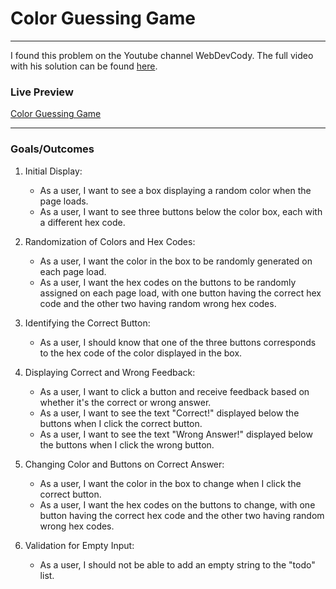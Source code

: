 # Color Guessing Game
---

I found this problem on the Youtube channel WebDevCody. The full video with his solution can be found <a href="https://www.youtube.com/watch?v=QNYljS0_TOE">here</a>.

### Live Preview
<a href="https://color-guessing-game-omega.vercel.app/">Color Guessing Game</a>

---

### Goals/Outcomes

1. Initial Display:
    * As a user, I want to see a box displaying a random color when the page loads.
    * As a user, I want to see three buttons below the color box, each with a different hex code.

2. Randomization of Colors and Hex Codes:
    * As a user, I want the color in the box to be randomly generated on each page load.
    * As a user, I want the hex codes on the buttons to be randomly assigned on each page load, with one button having the correct hex code and the other two having random wrong hex codes.

3. Identifying the Correct Button:
    * As a user, I should know that one of the three buttons corresponds to the hex code of the color displayed in the box.

4. Displaying Correct and Wrong Feedback:
    * As a user, I want to click a button and receive feedback based on whether it's the correct or wrong answer.
    * As a user, I want to see the text "Correct!" displayed below the buttons when I click the correct button.
    * As a user, I want to see the text "Wrong Answer!" displayed below the buttons when I click the wrong button.

5. Changing Color and Buttons on Correct Answer:
    * As a user, I want the color in the box to change when I click the correct button.
    * As a user, I want the hex codes on the buttons to change, with one button having the correct hex code and the other two having random wrong hex codes.

6. Validation for Empty Input:
    * As a user, I should not be able to add an empty string to the "todo" list.